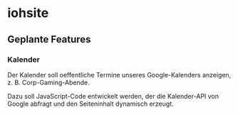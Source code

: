 # iohsite
## Geplante Features

### Kalender

Der Kalender soll oeffentliche Termine unseres Google-Kalenders anzeigen,
z. B. Corp-Gaming-Abende.

Dazu soll JavaScript-Code entwickelt werden, der die Kalender-API von Google
abfragt und den Seiteninhalt dynamisch erzeugt.
